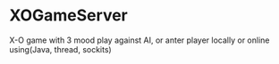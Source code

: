 # XOGameServer
X-O game with 3 mood play against AI, or anter player locally or online
using(Java, thread, sockits) 
